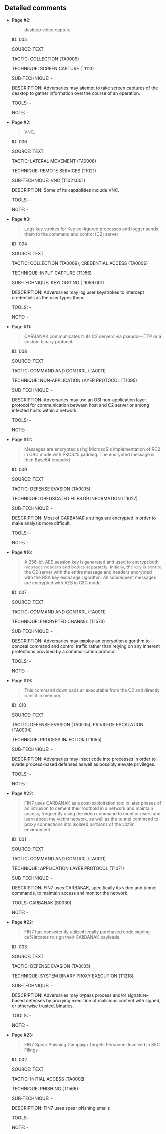 ## Detailed comments

 * Page #2:
   > desktop video capture

   ID: 005

   SOURCE: TEXT

   TACTIC: COLLECTION (TA0009)

   TECHNIQUE: SCREEN CAPTURE (T1113)

   SUB-TECHNIQUE: -

   DESCRIPTION: Adversaries may attempt to take screen captures of the desktop to gather information over the course of an operation.

   TOOLS: -

   NOTE: -

 * Page #2:
   > VNC,

   ID: 006

   SOURCE: TEXT

   TACTIC: LATERAL MOVEMENT (TA0008)

   TECHNIQUE: REMOTE SERVICES (T1021)

   SUB-TECHNIQUE: VNC (T1021.005)

   DESCRIPTION: Some of its capabilities include VNC.

   TOOLS: -

   NOTE: -

 * Page #3:
   > Logs key strokes for Key con#gured processes and logger sends them to the command and control (C2) server

   ID: 004

   SOURCE: TEXT

   TACTIC: COLLECTION (TA0009), CREDENTIAL ACCESS (TA0006)

   TECHNIQUE: INPUT CAPTURE (T1056)

   SUB-TECHNIQUE: KEYLOGGING (T1056.001)

   DESCRIPTION: Adversaries may log user keystrokes to intercept credentials as the user types them.

   TOOLS: -

   NOTE: -

 * Page #11:
   > CARBANAK communicates to its C2 servers via pseudo-HTTP or a custom binary protocol.

   ID: 008

   SOURCE: TEXT

   TACTIC: COMMAND AND CONTROL (TA0011)

   TECHNIQUE: NON-APPLICATION LAYER PROTOCOL (T1095)

   SUB-TECHNIQUE: -

   DESCRIPTION: Adversaries may use an OSI non-application layer protocol for communication between host and C2 server or among infected hosts within a network. 

   TOOLS: -

   NOTE: -

 * Page #12:
   > Messages are encrypted using Microso$'s implementation of RC2 in CBC mode with PKCS#5 padding. The encrypted message is then Base64 encoded

   ID: 009

   SOURCE: TEXT

   TACTIC: DEFENSE EVASION (TA0005)

   TECHNIQUE: OBFUSCATED FILES OR INFORMATION (T1027)

   SUB-TECHNIQUE: -

   DESCRIPTION: Most of CARBANAK's strings are encrypted in order to make analysis more difficult.

   TOOLS: -

   NOTE: -

 * Page #16:
   > A 256-bit AES session key is generated and used to encrypt both message headers and bodies separately. Initially, the key is sent to the C2 server with the entire message and headers encrypted with the RSA key exchange algorithm. All subsequent messages are encrypted with AES in CBC mode.

   ID: 007

   SOURCE: TEXT

   TACTIC: COMMAND AND CONTROL (TA0011)

   TECHNIQUE: ENCRYPTED CHANNEL (T1573)

   SUB-TECHNIQUE: -

   DESCRIPTION: Adversaries may employ an encryption algorithm to conceal command and control traffic rather than relying on any inherent protections provided by a communication protocol.

   TOOLS: -

   NOTE: -

 * Page #19:
   > This command downloads an executable from the C2 and directly runs it in memory.

   ID: 010

   SOURCE: TEXT

   TACTIC: DEFENSE EVASION (TA0005), PRIVILEGE ESCALATION (TA0004)

   TECHNIQUE: PROCESS INJECTION (T1055)

   SUB-TECHNIQUE: -

   DESCRIPTION: Adversaries may inject code into processes in order to evade process-based defenses as well as possibly elevate privileges.

   TOOLS: -

   NOTE: -

 * Page #22:
   > FIN7 uses CARBANAK as a post-exploitation tool in later phases of an intrusion to cement their foothold in a network and maintain access, frequently using the video command to monitor users and learn about the victim network, as well as the tunnel command to proxy connections into isolated po%ions of the victim environment

   ID: 001

   SOURCE: TEXT

   TACTIC: COMMAND AND CONTROL (TA0011)

   TECHNIQUE: APPLICATION LAYER PROTOCOL (T1071)

   SUB-TECHNIQUE: -

   DESCRIPTION: FIN7 uses CARBANAK, specifically its video and tunnel commands, to maintain access and monitor the network.

   TOOLS: CARBANAK (S0030)

   NOTE: -

 * Page #22:
   > FIN7 has consistently utilized legally purchased code signing ce%i#cates to sign their CARBANAK payloads.

   ID: 003

   SOURCE: TEXT

   TACTIC: DEFENSE EVASION (TA0005)

   TECHNIQUE: SYSTEM BINARY PROXY EXECUTION (T1218)

   SUB-TECHNIQUE: -

   DESCRIPTION: Adversaries may bypass process and/or signature-based defenses by proxying execution of malicious content with signed, or otherwise trusted, binaries. 

   TOOLS: -

   NOTE: -

 * Page #23:
   > FIN7 Spear Phishing Campaign Targets Personnel Involved in SEC Filings

   ID: 002

   SOURCE: TEXT

   TACTIC: INITIAL ACCESS (TA0002)

   TECHNIQUE: PHISHING (T1566)

   SUB-TECHNIQUE: -

   DESCRIPTION: FIN7 uses spear phishing emails 

   TOOLS: -

   NOTE: -

